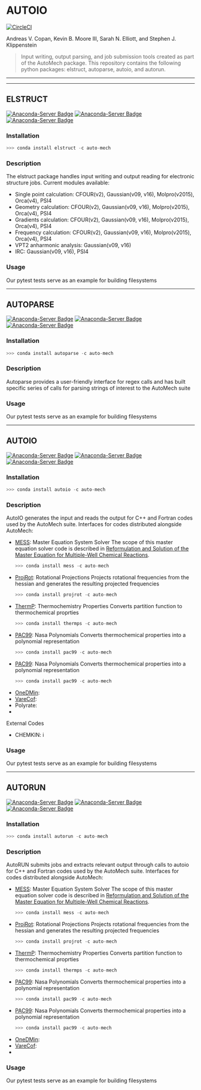 # AUTOIO
[//]: # (Badges)
[![CircleCI](https://circleci.com/gh/snelliott/autoio_new/tree/dev.svg?style=shield)](https://circleci.com/gh/snelliott/autoio_new/tree/dev)

 Andreas V. Copan, Kevin B. Moore III, Sarah N. Elliott, and Stephen J. Klippenstein

> Input writing, output parsing, and job submission tools created as part of the AutoMech package. This repository contains the following python packages: elstruct, autoparse, autoio, and autorun.

<hr>
<hr>

## ELSTRUCT
[![Anaconda-Server Badge](https://anaconda.org/auto-mech/elstruct/badges/version.svg)](https://anaconda.org/auto-mech/elstruct)
[![Anaconda-Server Badge](https://anaconda.org/auto-mech/elstruct/badges/platforms.svg)](https://anaconda.org/auto-mech/elstruct)
[![Anaconda-Server Badge](https://anaconda.org/auto-mech/elstruct/badges/installer/conda.svg)](https://conda.anaconda.org/auto-mech/elstruct)
### Installation
```python
>>> conda install elstruct -c auto-mech
```
### Description
The elstruct package handles input writing and output reading for electronic structure jobs. Current modules available:
- Single point calculation: CFOUR(v2), Gaussian(v09, v16), Molpro(v2015), Orca(v4), PSI4
- Geometry calculation: CFOUR(v2), Gaussian(v09, v16), Molpro(v2015), Orca(v4), PSI4
- Gradients calculation: CFOUR(v2), Gaussian(v09, v16), Molpro(v2015), Orca(v4), PSI4
- Frequency calculation: CFOUR(v2), Gaussian(v09, v16), Molpro(v2015), Orca(v4), PSI4
- VPT2 anharmonic analysis: Gaussian(v09, v16)
- IRC: Gaussian(v09, v16), PSI4


### Usage
Our pytest tests serve as an example for building filesystems

<hr>

## AUTOPARSE
[//]: # (Badges)
[![Anaconda-Server Badge](https://anaconda.org/auto-mech/autoparse/badges/version.svg)](https://anaconda.org/auto-mech/autoparse)
[![Anaconda-Server Badge](https://anaconda.org/auto-mech/autoparse/badges/platforms.svg)](https://anaconda.org/auto-mech/autoparse)
[![Anaconda-Server Badge](https://anaconda.org/auto-mech/autoparse/badges/installer/conda.svg)](https://conda.anaconda.org/auto-mech/autoparse)
### Installation
```python
>>> conda install autoparse -c auto-mech
```
### Description
Autoparse provides a user-friendly interface for regex calls and has built specific series of calls for parsing strings of interest to the AutoMech suite

### Usage
Our pytest tests serve as an example for building filesystems

<hr>

## AUTOIO
[//]: # (Badges)
[![Anaconda-Server Badge](https://anaconda.org/auto-mech/autoio/badges/version.svg)](https://anaconda.org/auto-mech/autoio)
[![Anaconda-Server Badge](https://anaconda.org/auto-mech/autoio/badges/platforms.svg)](https://anaconda.org/auto-mech/autoio)
[![Anaconda-Server Badge](https://anaconda.org/auto-mech/autoio/badges/installer/conda.svg)](https://conda.anaconda.org/auto-mech/autoio)
### Installation
```python
>>> conda install autoio -c auto-mech
```
### Description
AutoIO generates the input and reads the output for  C++ and Fortran codes used by the AutoMech suite. 
Interfaces for codes distributed alongside AutoMech:
- [MESS](https://github.com/Auto-Mech/MESS): Master Equation System Solver
    The scope of this master equation solver code is described in [Reformulation and Solution of the Master Equation for Multiple-Well Chemical Reactions](https://pubs.acs.org/doi/10.1021/jp4060704).
    ```python
    >>> conda install mess -c auto-mech
    ```
- [ProjRot](https://github.com/Auto-Mech/ProjRot): Rotational Projections
    Projects rotational frequencies from the hessian and generates the resulting projected frequencies
    ```python
    >>> conda install projrot -c auto-mech
    ```
- [ThermP](https://github.com/Auto-Mech/ThermP): Thermochemistry Properties
    Converts partition function to thermochemical proprties
    ```python
    >>> conda install thermps -c auto-mech
    ```
- [PAC99](https://github.com/Auto-Mech/PAC99): Nasa Polynomials
    Converts thermochemical properties into a polynomial representation
    ```python
    >>> conda install pac99 -c auto-mech
    ```
- [PAC99](https://github.com/Auto-Mech/PAC99): Nasa Polynomials
    Converts thermochemical properties into a polynomial representation
    ```python
    >>> conda install pac99 -c auto-mech
    ```
- [OneDMin](https://github.com/Auto-Mech/OneDMin): 
- [VareCof](https://github.com/Auto-Mech/OneDMin): 
- Polyrate: 
- 
External Codes
- CHEMKIN: i

### Usage
Our pytest tests serve as an example for building filesystems

<hr>

## AUTORUN
[//]: # (Badges)
[![Anaconda-Server Badge](https://anaconda.org/auto-mech/autorun/badges/version.svg)](https://anaconda.org/auto-mech/autorun)
[![Anaconda-Server Badge](https://anaconda.org/auto-mech/autorun/badges/platforms.svg)](https://anaconda.org/auto-mech/autorun)
[![Anaconda-Server Badge](https://anaconda.org/auto-mech/autorun/badges/installer/conda.svg)](https://conda.anaconda.org/auto-mech/autorun)
### Installation
```python
>>> conda install autorun -c auto-mech
```
### Description
AutoRUN submits jobs and extracts relevant output through calls to autoio for  C++ and Fortran codes used by the AutoMech suite.
Interfaces for codes distributed alongside AutoMech:
- [MESS](https://github.com/Auto-Mech/MESS): Master Equation System Solver
    The scope of this master equation solver code is described in [Reformulation and Solution of the Master Equation for Multiple-Well Chemical Reactions](https://pubs.acs.org/doi/10.1021/jp4060704).
    ```python
    >>> conda install mess -c auto-mech
    ```
- [ProjRot](https://github.com/Auto-Mech/ProjRot): Rotational Projections
    Projects rotational frequencies from the hessian and generates the resulting projected frequencies
    ```python
    >>> conda install projrot -c auto-mech
    ```
- [ThermP](https://github.com/Auto-Mech/ThermP): Thermochemistry Properties
    Converts partition function to thermochemical proprties
    ```python
    >>> conda install thermps -c auto-mech
    ```
- [PAC99](https://github.com/Auto-Mech/PAC99): Nasa Polynomials
    Converts thermochemical properties into a polynomial representation
    ```python
    >>> conda install pac99 -c auto-mech
    ```
- [PAC99](https://github.com/Auto-Mech/PAC99): Nasa Polynomials
    Converts thermochemical properties into a polynomial representation
    ```python
    >>> conda install pac99 -c auto-mech
    ```
- [OneDMin](https://github.com/Auto-Mech/OneDMin): 
- [VareCof](https://github.com/Auto-Mech/OneDMin): 
- 
### Usage
Our pytest tests serve as an example for building filesystems
